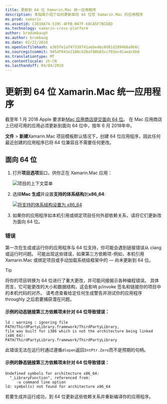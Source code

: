 ```yaml
---
title: 更新到 64 位 Xamarin.Mac 统一应用程序
description: 本指南介绍了如何更新面向 64 位您 Xamarin.Mac 的应用程序
ms.prod: xamarin
ms.assetid: C3810A74-539C-4FFB-B47F-68CA5F7BCDAD
ms.technology: xamarin-cross-platform
author: bradumbaugh
ms.author: brumbaug
ms.date: 02/22/2018
ms.openlocfilehash: e365fe1af47338f41aebe4bc0d81d289466a9b6c
ms.sourcegitcommit: 945df041e2180cb20af08b83cc703ecd1aedc6b0
ms.translationtype: MT
ms.contentlocale: zh-CN
ms.lasthandoff: 04/04/2018
---
```

# <a name="updating-xamarinmac-unified-applications-to-64-bit"></a>更新到 64 位 Xamarin.Mac 统一应用程序

截至年 1 月 2018 Apple 要求新[Mac 应用商店提交面向 64 位](https://developer.apple.com/news/?id=06282017a)。 在 Mac 应用商店上已经可用的应用必须更新到面向 64 位中，按年 6 月 2018年中。

**文件** > **新建**Xamarin.Mac 项目模板默认情况下，创建 64 位应用程序，因此任何最近创建的应用程序已将 64 位兼容且不需要任何更改。

## <a name="targeting-64-bit"></a>面向 64 位

1. 打开**项目选项**窗口，供你正在 Xamarin.Mac 应用：

   ![项目的上下文菜单](mac-64-bit-images/1-contextual_menu-vsmac.png "项目的上下文菜单")

2. 选择**Mac 生成**并设置**支持的体系结构**到**x86\_64**:

   [![将支持的体系结构设置为 x86_64](mac-64-bit-images/2-project_options-vsmac.png "到 x86_64 设置支持的体系结构")](mac-64-bit-images/2-project_options-vsmac-large.png#lightbox)

3. 如果你的应用程序如本机引用或绑定项目任何外部依赖关系，请将它们更新改为面向 64 位。

### <a name="errors"></a>错误

第一次在生成或运行你的应用程序与 64 位支持，你可能会遇到链接错误从 clang 或运行时问题。 可能出现这些错误，如果第三方依赖项-例如，本机引用 Xamarin.Mac 或绑定项目或手动加载系统级框架中的 — 尚未更新到 64 位。

> [!TIP]
> 将你的项目转换为 64 位进行了重大更改，并可能间接揭示各种编程错误。 具体而言，它可能更改的大小和数据结构，这会影响 p/invoke 签名和链接你的项目中的本机代码的对齐。 请考虑查看给定任何生成警告并测试你的应用程序 throughly 之后若要捕获潜在问题。

#### <a name="example-error-resulting-from-a-dynamically-linked-third-party-dependency-that-does-not-target-64-bit"></a>示例的动态链接第三方依赖项未针对 64 位导致错误：

```console
ld : warning : ignoring file PATH/ThirdPartyLibrary.framework/ThirdPartyLibrary, 
file was built for i386 which is not the architecture being linked (x86_64): 
PATH/ThirdPartyLibrary.framework/ThirdPartyLibrary 
```

此错误无法在运行时通过遵循`dlopen`返回`IntPtr.Zero`而不是预期的句柄。

#### <a name="example-error-resulting-from-a-statically-linked-third-party-dependency-that-does-not-target-64-bit"></a>示例的静态链接第三方依赖项未针对 64 位导致错误：

```console
Undefined symbols for architecture x86_64:
  "_LibraryFunction", referenced from:
     -u command line option
ld: symbol(s) not found for architecture x86_64 
```

若要生成并运行成功，到 64 位更新这些依赖关系并重新编译你的应用程序。


